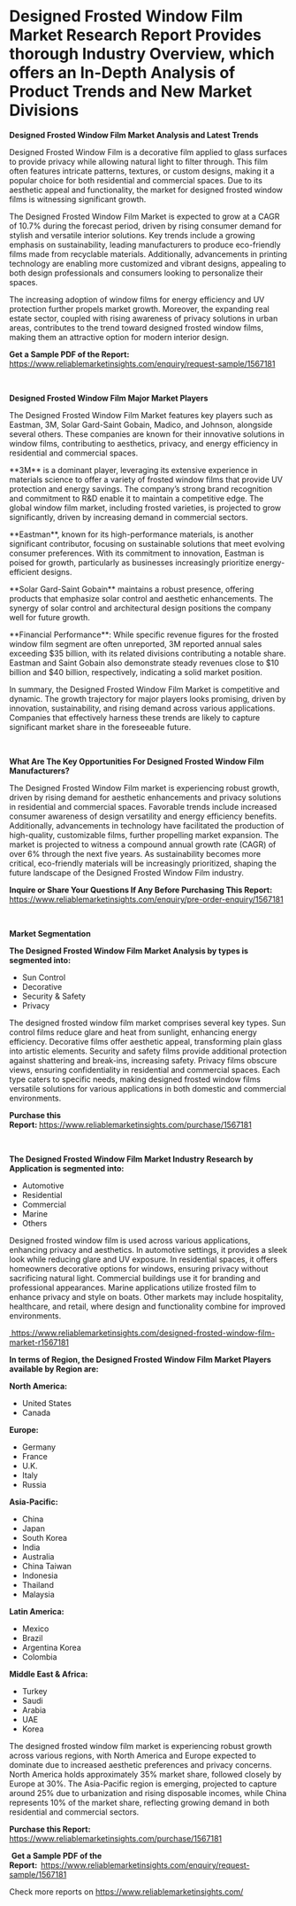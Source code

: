 <p><h1>Designed Frosted Window Film Market Research Report Provides thorough Industry Overview, which offers an In-Depth Analysis of Product Trends and New Market Divisions</h1></p><p><strong>Designed Frosted Window Film Market Analysis and Latest Trends</strong></p>
<p><p>Designed Frosted Window Film is a decorative film applied to glass surfaces to provide privacy while allowing natural light to filter through. This film often features intricate patterns, textures, or custom designs, making it a popular choice for both residential and commercial spaces. Due to its aesthetic appeal and functionality, the market for designed frosted window films is witnessing significant growth.</p><p>The Designed Frosted Window Film Market is expected to grow at a CAGR of 10.7% during the forecast period, driven by rising consumer demand for stylish and versatile interior solutions. Key trends include a growing emphasis on sustainability, leading manufacturers to produce eco-friendly films made from recyclable materials. Additionally, advancements in printing technology are enabling more customized and vibrant designs, appealing to both design professionals and consumers looking to personalize their spaces.</p><p>The increasing adoption of window films for energy efficiency and UV protection further propels market growth. Moreover, the expanding real estate sector, coupled with rising awareness of privacy solutions in urban areas, contributes to the trend toward designed frosted window films, making them an attractive option for modern interior design.</p></p>
<p><strong>Get a Sample PDF of the Report:&nbsp;</strong> <a href="https://www.reliablemarketinsights.com/enquiry/request-sample/1567181?utm_campaign=3583&utm_medium=2&utm_source=Github&utm_content=ia&utm_term=22032025&utm_id=designed-frosted-window-film">https://www.reliablemarketinsights.com/enquiry/request-sample/1567181</a></p>
<p>&nbsp;</p>
<p><strong>Designed Frosted Window Film Major Market Players</strong></p>
<p><p>The Designed Frosted Window Film Market features key players such as Eastman, 3M, Solar Gard-Saint Gobain, Madico, and Johnson, alongside several others. These companies are known for their innovative solutions in window films, contributing to aesthetics, privacy, and energy efficiency in residential and commercial spaces.</p><p>**3M** is a dominant player, leveraging its extensive experience in materials science to offer a variety of frosted window films that provide UV protection and energy savings. The company’s strong brand recognition and commitment to R&D enable it to maintain a competitive edge. The global window film market, including frosted varieties, is projected to grow significantly, driven by increasing demand in commercial sectors.</p><p>**Eastman**, known for its high-performance materials, is another significant contributor, focusing on sustainable solutions that meet evolving consumer preferences. With its commitment to innovation, Eastman is poised for growth, particularly as businesses increasingly prioritize energy-efficient designs.</p><p>**Solar Gard-Saint Gobain** maintains a robust presence, offering products that emphasize solar control and aesthetic enhancements. The synergy of solar control and architectural design positions the company well for future growth.</p><p>**Financial Performance**: While specific revenue figures for the frosted window film segment are often unreported, 3M reported annual sales exceeding $35 billion, with its related divisions contributing a notable share. Eastman and Saint Gobain also demonstrate steady revenues close to $10 billion and $40 billion, respectively, indicating a solid market position.</p><p>In summary, the Designed Frosted Window Film Market is competitive and dynamic. The growth trajectory for major players looks promising, driven by innovation, sustainability, and rising demand across various applications. Companies that effectively harness these trends are likely to capture significant market share in the foreseeable future.</p></p>
<p>&nbsp;</p>
<p><strong>What Are The Key Opportunities For Designed Frosted Window Film Manufacturers?</strong></p>
<p><p>The Designed Frosted Window Film market is experiencing robust growth, driven by rising demand for aesthetic enhancements and privacy solutions in residential and commercial spaces. Favorable trends include increased consumer awareness of design versatility and energy efficiency benefits. Additionally, advancements in technology have facilitated the production of high-quality, customizable films, further propelling market expansion. The market is projected to witness a compound annual growth rate (CAGR) of over 6% through the next five years. As sustainability becomes more critical, eco-friendly materials will be increasingly prioritized, shaping the future landscape of the Designed Frosted Window Film industry.</p></p>
<p><strong>Inquire or Share Your Questions If Any Before Purchasing This Report:</strong> <a href="https://www.reliablemarketinsights.com/enquiry/pre-order-enquiry/1567181?utm_campaign=3583&utm_medium=2&utm_source=Github&utm_content=ia&utm_term=22032025&utm_id=designed-frosted-window-film">https://www.reliablemarketinsights.com/enquiry/pre-order-enquiry/1567181</a></p>
<p>&nbsp;</p>
<p><strong>Market Segmentation</strong></p>
<p><strong>The Designed Frosted Window Film Market Analysis by types is segmented into:</strong></p>
<p><ul><li>Sun Control</li><li>Decorative</li><li>Security & Safety</li><li>Privacy</li></ul></p>
<p><p>The designed frosted window film market comprises several key types. Sun control films reduce glare and heat from sunlight, enhancing energy efficiency. Decorative films offer aesthetic appeal, transforming plain glass into artistic elements. Security and safety films provide additional protection against shattering and break-ins, increasing safety. Privacy films obscure views, ensuring confidentiality in residential and commercial spaces. Each type caters to specific needs, making designed frosted window films versatile solutions for various applications in both domestic and commercial environments.</p></p>
<p><strong>Purchase this Report:&nbsp;</strong><a href="https://www.reliablemarketinsights.com/purchase/1567181?utm_campaign=3583&utm_medium=2&utm_source=Github&utm_content=ia&utm_term=22032025&utm_id=designed-frosted-window-film">https://www.reliablemarketinsights.com/purchase/1567181</a></p>
<p>&nbsp;</p>
<p><strong>The Designed Frosted Window Film Market Industry Research by Application is segmented into:</strong></p>
<p><ul><li>Automotive</li><li>Residential</li><li>Commercial</li><li>Marine</li><li>Others</li></ul></p>
<p><p>Designed frosted window film is used across various applications, enhancing privacy and aesthetics. In automotive settings, it provides a sleek look while reducing glare and UV exposure. In residential spaces, it offers homeowners decorative options for windows, ensuring privacy without sacrificing natural light. Commercial buildings use it for branding and professional appearances. Marine applications utilize frosted film to enhance privacy and style on boats. Other markets may include hospitality, healthcare, and retail, where design and functionality combine for improved environments.</p></p>
<p><a href="https://www.reliablemarketinsights.com/designed-frosted-window-film-market-r1567181?utm_campaign=3583&utm_medium=2&utm_source=Github&utm_content=ia&utm_term=22032025&utm_id=designed-frosted-window-film">&nbsp;https://www.reliablemarketinsights.com/designed-frosted-window-film-market-r1567181</a></p>
<p><strong>In terms of Region, the Designed Frosted Window Film Market Players available by Region are:</strong></p>
<p>
    <p> <strong> North America: </strong>
        <ul>
            <li>United States</li>
            <li>Canada</li>
        </ul>
        </p> 
    <p> <strong> Europe: </strong>
        <ul>
            <li>Germany</li>
            <li>France</li>
            <li>U.K.</li>
            <li>Italy</li>
            <li>Russia</li>
        </ul>
        </p> 
    <p> <strong> Asia-Pacific: </strong>
        <ul>
            <li>China</li>
            <li>Japan</li>
            <li>South Korea</li>
            <li>India</li>
            <li>Australia</li>
            <li>China Taiwan</li>
            <li>Indonesia</li>
            <li>Thailand</li>
            <li>Malaysia</li>
        </ul>
        </p> 
    <p> <strong> Latin America: </strong>
        <ul>
            <li>Mexico</li>
            <li>Brazil</li>
            <li>Argentina Korea</li>
            <li>Colombia</li>
        </ul>
        </p> 
    <p> <strong> Middle East & Africa: </strong>
        <ul>
            <li>Turkey</li>
            <li>Saudi</li>
            <li>Arabia</li>
            <li>UAE</li>
            <li>Korea</li>
        </ul>
    </p>
    </p>
<p><p>The designed frosted window film market is experiencing robust growth across various regions, with North America and Europe expected to dominate due to increased aesthetic preferences and privacy concerns. North America holds approximately 35% market share, followed closely by Europe at 30%. The Asia-Pacific region is emerging, projected to capture around 25% due to urbanization and rising disposable incomes, while China represents 10% of the market share, reflecting growing demand in both residential and commercial sectors.</p></p>
<p><strong>Purchase this Report: </strong><a href="https://www.reliablemarketinsights.com/purchase/1567181?utm_campaign=3583&utm_medium=2&utm_source=Github&utm_content=ia&utm_term=22032025&utm_id=designed-frosted-window-film">https://www.reliablemarketinsights.com/purchase/1567181</a></p>
<p>&nbsp;<strong>Get a Sample PDF of the Report:&nbsp;&nbsp;</strong><a href="https://www.reliablemarketinsights.com/enquiry/request-sample/1567181?utm_campaign=3583&utm_medium=2&utm_source=Github&utm_content=ia&utm_term=22032025&utm_id=designed-frosted-window-film">https://www.reliablemarketinsights.com/enquiry/request-sample/1567181</a></p>
<p><strong></strong></p>
<p>Check more reports on <a href="https://www.reliablemarketinsights.com/?utm_campaign=3583&utm_medium=2&utm_source=Github&utm_content=ia&utm_term=22032025&utm_id=designed-frosted-window-film">https://www.reliablemarketinsights.com/</a></p>